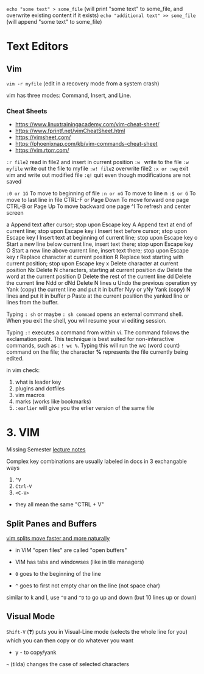 `echo "some text" > some_file` (will print "some text" to some_file, and overwrite existing content if it exists)
`echo "additional text" >> some_file` (will append "some text" to some_file)
# Text Editors
## Vim
`vim -r myfile` (edit in a recovery mode from a system crash)

vim has three modes: Command, Insert, and Line.

### Cheat Sheets
- https://www.linuxtrainingacademy.com/vim-cheat-sheet/
- https://www.fprintf.net/vimCheatSheet.html
- https://vimsheet.com/
- https://phoenixnap.com/kb/vim-commands-cheat-sheet
- https://vim.rtorr.com/

`:r file2` read in file2 and insert in current position
`:w ` write to the file
`:w myfile` write out the file to myfile
`:w! file2` overwrite file2
`:x or :wq` exit vim and write out modified file
`:q!` quit even though modifications are not saved


`:0 or 1G`	To move to beginning of file
`:n or nG`	To move to line n
`:$ or G`	To move to last line in file
CTRL-F or Page Down	To move forward one page
CTRL-B or Page Up	To move backward one page
^l	To refresh and center screen


a	Append text after cursor; stop upon Escape key
A	Append text at end of current line; stop upon Escape key
i	Insert text before cursor; stop upon Escape key
I	Insert text at beginning of current line; stop upon Escape key
o	Start a new line below current line, insert text there; stop upon Escape key
O	Start a new line above current line, insert text there; stop upon Escape key
r	Replace character at current position
R	Replace text starting with current position; stop upon Escape key
x	Delete character at current position
Nx	Delete N characters, starting at current position
dw	Delete the word at the current position
D	Delete the rest of the current line
dd	Delete the current line
Ndd or dNd	Delete N lines
u	Undo the previous operation
yy	Yank (copy) the current line and put it in buffer
Nyy or yNy	Yank (copy) N lines and put it in buffer
p	Paste at the current position the yanked line or lines from the buffer.

Typing `: sh` or maybe `: sh command` opens an external command shell. When you exit the shell, you will resume your vi editing session.

Typing `:!` executes a command from within vi. The command follows the exclamation point. This technique is best suited for non-interactive commands, such as : `! wc %`. Typing this will run the wc (word count) command on the file; the character **%** represents the file currently being edited.

in vim check:
1. what is leader key
2. plugins and dotfiles
3. vim macros
4. marks (works like bookmarks)
5. `:earlier` will give you the erlier version of the same file

# 3. VIM
Missing Semester [lecture notes](https://missing.csail.mit.edu/2020/editors/)

Complex key combinations are usually labeled in docs in 3 exchangable ways
1. `^V`
2. `Ctrl-V`
3. `<C-V>`
- they all mean the same "CTRL + V"

## Split Panes and Buffers
[vim splits move faster and more naturally](https://thoughtbot.com/blog/vim-splits-move-faster-and-more-naturally)
- in VIM "open files" are called "open buffers"
- VIM has tabs and windowses (like in tile managers)

- `0` goes to the beginning of the line
- `^` goes to first not empty char on the line (not space char)

similar to k and l, use `^U` and `^D` to go up and down (but 10 lines up or down)

## Visual Mode
`Shift-V` (❓) puts you in Visual-Line mode (selects the whole line for you) which you can then copy or do whatever you want
- y - to copy/yank

`~` (tilda) changes the case of selected characters
